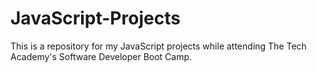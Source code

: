 # JavaScript-Projects

This is a repository for my JavaScript projects while attending The Tech Academy's Software Developer Boot Camp.
